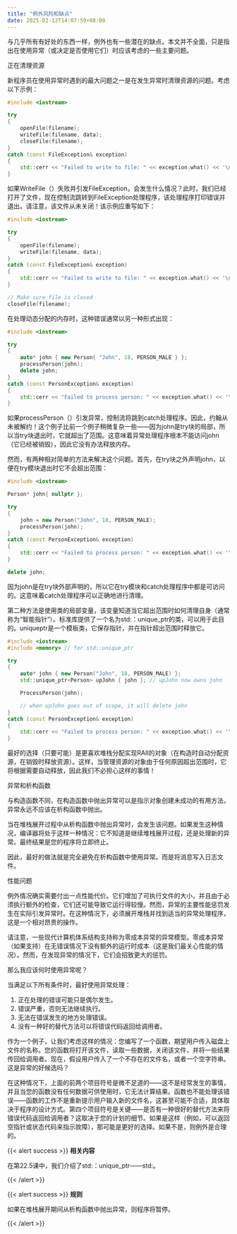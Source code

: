```yaml
---
title: "例外风险和缺点"
date: 2025-02-12T14:07:59+08:00
---
```


与几乎所有有好处的东西一样，例外也有一些潜在的缺点。本文并不全面，只是指出在使用异常（或决定是否使用它们）时应该考虑的一些主要问题。

正在清理资源

新程序员在使用异常时遇到的最大问题之一是在发生异常时清理资源的问题。考虑以下示例：

```C++
#include <iostream>

try
{
    openFile(filename);
    writeFile(filename, data);
    closeFile(filename);
}
catch (const FileException& exception)
{
    std::cerr << "Failed to write to file: " << exception.what() << '\n';
}
```

如果WriteFile（）失败并引发FileException，会发生什么情况？此时，我们已经打开了文件，现在控制流跳转到FileException处理程序，该处理程序打印错误并退出。请注意，该文件从未关闭！该示例应重写如下：

```C++
#include <iostream>

try
{
    openFile(filename);
    writeFile(filename, data);
}
catch (const FileException& exception)
{
    std::cerr << "Failed to write to file: " << exception.what() << '\n';
}

// Make sure file is closed
closeFile(filename);
```

在处理动态分配的内存时，这种错误通常以另一种形式出现：

```C++
#include <iostream>

try
{
    auto* john { new Person{ "John", 18, PERSON_MALE } };
    processPerson(john);
    delete john;
}
catch (const PersonException& exception)
{
    std::cerr << "Failed to process person: " << exception.what() << '\n';
}
```

如果processPerson（）引发异常，控制流将跳到catch处理程序。因此，约翰从未被解约！这个例子比前一个例子稍微复杂一些——因为john是try块的局部，所以当try块退出时，它就超出了范围。这意味着异常处理程序根本不能访问john（它已经被销毁），因此它没有办法释放内存。

然而，有两种相对简单的方法来解决这个问题。首先，在try块之外声明john，以便在try模块退出时它不会超出范围：

```C++
#include <iostream>

Person* john{ nullptr };

try
{
    john = new Person("John", 18, PERSON_MALE);
    processPerson(john);
}
catch (const PersonException& exception)
{
    std::cerr << "Failed to process person: " << exception.what() << '\n';
}

delete john;
```

因为john是在try块外部声明的，所以它在try模块和catch处理程序中都是可访问的。这意味着catch处理程序可以正确地进行清理。

第二种方法是使用类的局部变量，该变量知道当它超出范围时如何清理自身（通常称为“智能指针”）。标准库提供了一个名为std:：unique_ptr的类，可以用于此目的。uniqueptr是一个模板类，它保存指针，并在指针超出范围时释放它。

```C++
#include <iostream>
#include <memory> // for std::unique_ptr

try
{
    auto* john { new Person("John", 18, PERSON_MALE) };
    std::unique_ptr<Person> upJohn { john }; // upJohn now owns john

    ProcessPerson(john);

    // when upJohn goes out of scope, it will delete john
}
catch (const PersonException& exception)
{
    std::cerr << "Failed to process person: " << exception.what() << '\n';
}
```

最好的选择（只要可能）是更喜欢堆栈分配实现RAII的对象（在构造时自动分配资源，在销毁时释放资源）。这样，当管理资源的对象由于任何原因超出范围时，它将根据需要自动释放，因此我们不必担心这样的事情！

异常和析构函数

与构造函数不同，在构造函数中抛出异常可以是指示对象创建未成功的有用方法，异常永远不应该在析构函数中抛出。

当在堆栈展开过程中从析构函数中抛出异常时，会发生该问题。如果发生这种情况，编译器将处于这样一种情况：它不知道是继续堆栈展开过程，还是处理新的异常。最终结果是您的程序将立即终止。

因此，最好的做法就是完全避免在析构函数中使用异常。而是将消息写入日志文件。

性能问题

例外情况确实需要付出一点性能代价。它们增加了可执行文件的大小，并且由于必须执行额外的检查，它们还可能导致它运行得较慢。然而，异常的主要性能惩罚发生在实际引发异常时。在这种情况下，必须展开堆栈并找到适当的异常处理程序，这是一个相对昂贵的操作。

请注意，一些现代计算机体系结构支持称为零成本异常的异常模型。零成本异常（如果支持）在无错误情况下没有额外的运行时成本（这是我们最关心性能的情况）。然而，在发现异常的情况下，它们会招致更大的惩罚。

那么我应该何时使用异常呢？

当满足以下所有条件时，最好使用异常处理：

1. 正在处理的错误可能只是偶尔发生。
2. 错误严重，否则无法继续执行。
3. 无法在错误发生的地方处理错误。
4. 没有一种好的替代方法可以将错误代码返回给调用者。


作为一个例子，让我们考虑这样的情况：您编写了一个函数，期望用户传入磁盘上文件的名称。您的函数将打开该文件，读取一些数据，关闭该文件，并将一些结果传回给调用者。现在，假设用户传入了一个不存在的文件名，或者一个空字符串。这是异常的好候选吗？

在这种情况下，上面的前两个项目符号是微不足道的——这不是经常发生的事情，并且当您的函数没有任何数据可供使用时，它无法计算结果。函数也不能处理该错误——函数的工作不是重新提示用户输入新的文件名，这甚至可能不合适，具体取决于程序的设计方式。第四个项目符号是关键——是否有一种很好的替代方法来将错误代码返回给调用者？这取决于您的计划的细节。如果是这样（例如，可以返回空指针或状态代码来指示故障），那可能是更好的选择。如果不是，则例外是合理的。

{{< alert success >}}
**相关内容**

在第22.5课中，我们介绍了std:：unique_ptr——std:。

{{< /alert >}}

{{< alert success >}}
**规则**

如果在堆栈展开期间从析构函数中抛出异常，则程序将暂停。

{{< /alert >}}

